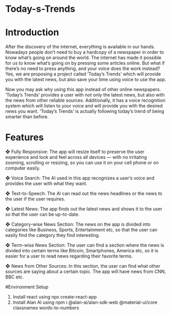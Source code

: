 # Today-s-Trends

# Introduction
After the discovery of the internet, everything is available in our
hands. Nowadays people don’t need to buy a hardcopy of a
newspaper in order to know what’s going on around the world. The
internet has made it possible for us to know what’s going on by
pressing some articles online. But what if there’s no need to press
anything, and your voice does the work instead? Yes, we are
proposing a project called ‘Today’s Trends’ which will provide you
with the latest news, but also save your time using voice to use the
app.

Now you may ask why using this app instead of other online
newspapers. ‘Today’s Trends’ provides a user with not only the
latest news, but also with the news from other reliable sources.
Additionally, it has a voice recognition system which will listen to your
voice and will provide you with the desired news you want. ‘Today’s
Trends’ is actually following today’s trend of being smarter than
before.

# Features
❖ Fully Responsive: The app will resize itself to preserve the user
experience and look and feel across all devices — with no irritating
zooming, scrolling or resizing, so you can use it on your cell phone or
on computer easily.

❖ Voice Search: The AI used in this app recognizes a user’s voice and
provides the user with what they want.

❖ Text-to-Speech: The AI can read out the news headlines or the news
to the user if the user requires.

❖ Latest News: The app finds out the latest news and shows it to the
user so that the user can be up-to-date.

❖ Category-wise News Section: The news on the app is divided into
categories like Business, Sports, Entertainment etc, so that the user
can easily find the category they find interesting.

❖ Term-wise News Section: The user can find a section where the
news is divided into certain terms like Bitcoin, Smartphones, America
etc, so it is easier for a user to read news regarding their favorite
terms.

❖ News from Other Sources: In this section, the user can find what
other sources are saying about a certain topic. The app will have
news from CNN, BBC etc.

#Environment Setup
1. Install react using npx create-react-app
2. Install Alan AI using npm i @alan-ai/alan-sdk-web @material-ui/core classnames words-to-numbers
